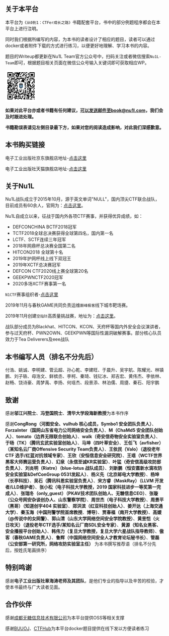 ## 关于本平台

本平台为`《从0到1：CTFer成长之路》`书籍配套平台，书中的部分例题程序都会在本平台上进行注明。

同时我们根据所编写的内容，为本书的读者设计了相应的题目，读者可以通过docker或者附件下载的方式进行练习，以便更好地理解、学习本书的内容。

题目的Writeup都更新在Nu1L Team官方公众号中，扫码关注或者微信搜索`Nu1L-Team`即可，根据题目相关页面在微信公众号输入关键词即可获取相应WP。

<img src="./qr.jpg" width=100px/>

**如果对此平台亦或者书籍有任何建议，可以发送邮件至book@nu1l.com，我们会及时跟进处理。**

**书籍勘误表请见左侧目录最下方，如果对您的阅读造成影响，对此我们深感歉意。**

## 本书购买链接

电子工业出版社京东旗舰店地址-[点击这里](https://item.jd.com/12988770.html)

电子工业出版社天猫旗舰店地址-[点击这里](https://detail.tmall.com/item.htm?id=625108182109)

## 关于Nu1L

Nu1L战队成立于2015年10月，源于英文单词"NULL"，国内顶尖CTF联合战队，目前成员有60余人，官网为：[点击这里](https://nu1l.com)。

Nu1L自成立以来，征战于国内外各项CTF赛事，并获得优异成绩，如：

- DEFCONCHINA BCTF2018冠军
- TCTF2018全球总决赛获得全球第四名，国内第一名
- LCTF、SCTF连续三年冠军
- 2018年网鼎杯总决赛全国第二名
- HITCON2018 全球第十名
- 2019年护网杯线上线下双冠王
- 2019年XCTF总决赛冠军
- DEFCON CTF2020线上赛全球第20名
- GEEKPWNCTF2020冠军
- 2020多场XCTF赛事第一名

`N1CTF`赛事组织者-[点击这里](https://ctftime.org/ctf/240)

2019年11月与春秋GAME共同负责运维`巅峰极客`线下城市靶场赛。

2019年11月创建`空指针`高质量挑战赛，地址为：[点击这里](https://www.npointer.cn)。

战队部分成员为Blackhat、HITCON、KCON、天府杯等国内外安全会议演讲者，参与过天府杯、PWN2OWN、GEEKPWN等国际性漏洞破解赛事。部分核心队员效力于Tea Deliverers及eee战队

## 本书编写人员（排名不分先后）

付浩、姚诚、李明建、管云超、孙心乾、李建旺、于晨升、吴宇航、陈耀光、林镇鹏、刘子轶、母浩文、鲜槟丞、李柯、秦琦、钱钇冰、郑吉宏、黄伟杰、李依林、赵畅、饶诗豪、周梦禹、李扬、何瑶杰、段景添、林泊儒、周捷、秦石、阳宇鹏

## 致谢

感谢**邬江兴院士**、**冯登国院士**、**清华大学段海新教授**为本书作序

感谢**CongRong（河图安全、vulhub 核心成员，Symbo1 安全团队负责人）**、**ForzaInter（国网山东省电力公司网络安全负责人）**、**M（ChaMd5 安全团队创始人）**、**tomato（边界无限联合创始人）**、**walk（奇安信奇物安全实验室负责人）**、**于旸（TK）（腾讯玄武实验室创始人）**、**马坤（四叶草安全）**、**王任飞（avfisher）（某知名云厂商Offensive Security Team负责人）**、**王依民（Valo）（退役老年CTF 选手/红蓝对抗领域专家）**、**王欣（安恒信息安全研究院）**、**王瑶（WCTF世界黑客大师赛运营负责人）**、**幻泉（永信至诚KR实验室）**、**叶猛（奇安信高级攻防部负责人）**、**刘炎明（Riatre）（blue-lotus 战队成员）**、**刘新鹏（恒安嘉新水滴攻防安全实验室&DefConGroup 0531发起人）**、**杨义先（北京邮电大学教授）**、**杨坤（长亭科技）**、**吴石（腾讯科恩实验室负责人）**、**宋方睿（MaskRay）（LLVM 开发者/LLD维护者）**、**张小松（电子科技大学教授，2019 国家科技进步一等奖第一完成人）**、**张瑞冬（only_guest）（PKAV技术团队创始人、无糖信息CEO）**、**张璇（公众号网安杂谈创办人、山东警察学院）**、**周世杰（电子科技大学教授）**、**周景平（黑哥）（知道创宇404 实验室）**、**郑洪滨（红亚科技创始人）**、**姜开达（上海交通大学）**、**秦玉海（中国刑警学院首席教授**、**博导）**、**贾春福（南开大学教授）**、**高媛（@传说中的女网警）**、**郭山清（山东大学网络空间安全学院教授）**、**黄昱恺（火日攻天）（退役老年CTF选手/某知名云厂商SDL安全专家）**、**黄源（知名女黑客、安全播报平台创始人）**、**韩伟力（复旦大学教授，复旦大学六星战队指导教师）**、**傲客（春秋GAME负责人）**、**鲁辉（中国网络空间安全人才教育论坛秘书长）**、**管磊（公安部第一研究所，网络攻防实验室主任）** 为本书撰写推荐语（排名不分先后，按姓氏笔画排序）

## 特别鸣谢

感谢**电子工业出版社章海涛老师及其团队**，是他们专业的指导以及辛苦的校验，才使本书最终与广大读者见面。

## 合作伙伴

感谢[成都无糖信息技术有限公司](https://www.nosugartech.com)为本平台提供OSS等相关支撑

感谢[BUUOJ](https://buuoj.cn/)、[CTFHub](https://www.ctfhub.com/)为本平台docker题目提供在线下发以方便读者练习

